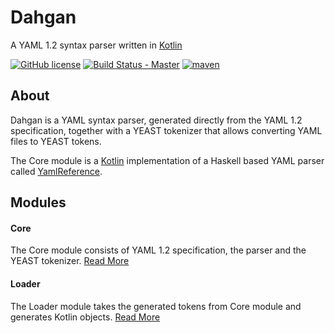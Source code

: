 # Dahgan
A YAML 1.2 syntax parser written in [Kotlin](https://kotlinlang.org/)

[![GitHub license](https://img.shields.io/badge/license-Apache%20License%202.0-blue.svg?style=flat)](http://www.apache.org/licenses/LICENSE-2.0)
[![Build Status - Master](https://travis-ci.org/kareez/dahgan.svg?branch=master)](https://travis-ci.org/kareez/dahgan)
[![maven](https://maven-badges.herokuapp.com/maven-central/com.github.mhshams/dahgan-core/badge.svg)](https://maven-badges.herokuapp.com/maven-central/com.github.mhshams/dahgan-core)

## About
Dahgan is a YAML syntax parser, generated directly from the YAML 1.2 specification, together with a YEAST tokenizer that allows converting YAML files to YEAST tokens.

The Core module is a [Kotlin](https://kotlinlang.org/) implementation of a Haskell based YAML parser called [YamlReference](https://hackage.haskell.org/package/YamlReference). 

## Modules
#### Core
The Core module consists of YAML 1.2 specification, the parser and the YEAST tokenizer. [Read More](core/README.md)
#### Loader
The Loader module takes the generated tokens from Core module and generates Kotlin objects. [Read More](loader/README.md)
